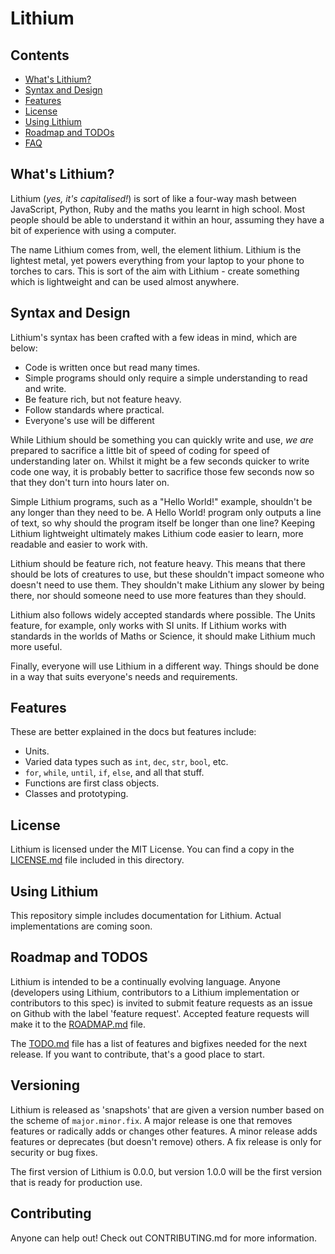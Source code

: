 Lithium
=======

Contents
--------

*   [What's Lithium?](#whats-lithium)
*   [Syntax and Design](#syntax-and-design)
*   [Features](#features)
*   [License](#license)
*   [Using Lithium](#using-lithium)
*   [Roadmap and TODOs](#roadmap-and-todos)
*   [FAQ](#faq)

What's Lithium?
---------------

Lithium (_yes, it's capitalised!_) is sort of like a four-way mash between JavaScript, Python, Ruby and the maths you learnt in high school. Most people should be able to understand it within an hour, assuming they have a bit of experience with using a computer.

The name Lithium comes from, well, the element lithium. Lithium is the lightest metal, yet powers everything from your laptop to your phone to torches to cars. This is sort of the aim with Lithium - create something which is lightweight and can be used almost anywhere.

Syntax and Design
-----------------

Lithium's syntax has been crafted with a few ideas in mind, which are below:
* Code is written once but read many times.
* Simple programs should only require a simple understanding to read and write.
* Be feature rich, but not feature heavy.
* Follow standards where practical.
* Everyone's use will be different

While Lithium should be something you can quickly write and use, _we are_ prepared to sacrifice a little bit of speed of coding for speed of understanding later on. Whilst it might be a few seconds quicker to write code one way, it is probably better to sacrifice those few seconds now so that they don't turn into hours later on.

Simple Lithium programs, such as a "Hello World!" example, shouldn't be any longer than they need to be. A Hello World! program only outputs a line of text, so why should the program itself be longer than one line? Keeping Lithium lightweight ultimately makes Lithium code easier to learn, more readable and easier to work with.

Lithium should be feature rich, not feature heavy. This means that there should be lots of creatures to use, but these shouldn't impact someone who doesn't need to use them. They shouldn't make Lithium any slower by being there, nor should someone need to use more features than they should.

Lithium also follows widely accepted standards where possible. The Units feature, for example, only works with SI units. If Lithium works with standards in the worlds of Maths or Science, it should make Lithium much more useful.

Finally, everyone will use Lithium in a different way. Things should be done in a way that suits everyone's needs and requirements.

Features
--------

These are better explained in the docs but features include:
* Units.
* Varied data types such as `int`, `dec`, `str`, `bool`, etc.
* `for`, `while`, `until`, `if`, `else`, and all that stuff.
* Functions are first class objects.
* Classes and prototyping.

License
-------

Lithium is licensed under the MIT License. You can find a copy in the [LICENSE.md](LICENSE.md) file included in this directory.

Using Lithium
-------------

This repository simple includes documentation for Lithium. Actual implementations are coming soon.

Roadmap and TODOS
-----------------

Lithium is intended to be a continually evolving language. Anyone (developers using Lithium, contributors to a Lithium implementation or contributors to this spec) is invited to submit feature requests as an issue on Github with the label 'feature request'. Accepted feature requests will make it to the [ROADMAP.md](ROADMAP.md) file.

The [TODO.md](TODO.md) file has a list of features and bigfixes needed for the next release. If you want to contribute, that's a good place to start.

Versioning
----------

Lithium is released as 'snapshots' that are given a version number based on the scheme of `major.minor.fix`. A major release is one that removes features or radically adds or changes other features. A minor release adds features or deprecates (but doesn't remove) others. A fix release is only for security or bug fixes.

The first version of Lithium is 0.0.0, but version 1.0.0 will be the first version that is ready for production use.

Contributing
------------

Anyone can help out! Check out CONTRIBUTING.md for more information.
